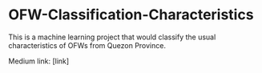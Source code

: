 # OFW-Classification-Characteristics
This is a machine learning project that would classify the usual characteristics of OFWs from Quezon Province.

Medium link: [link]
